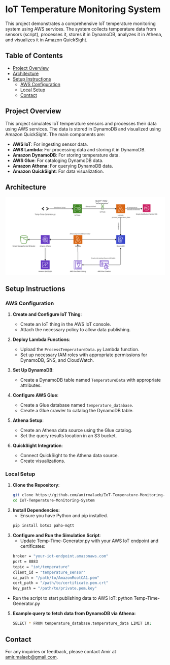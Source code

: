 # IoT Temperature Monitoring System

This project demonstrates a comprehensive IoT temperature monitoring system using AWS services. The system collects temperature data from sensors (script), processes it, stores it in DynamoDB, analyzes it in Athena, and visualizes it in Amazon QuickSight.

## Table of Contents

- [Project Overview](#project-overview)
- [Architecture](#architecture)
- [Setup Instructions](#setup-instructions)
  - [AWS Configuration](#aws-configuration)
  - [Local Setup](#local-setup)
  - [Contact](#contact)

## Project Overview

This project simulates IoT temperature sensors and processes their data using AWS services. The data is stored in DynamoDB and visualized using Amazon QuickSight. The main components are:

- **AWS IoT**: For ingesting sensor data.
- **AWS Lambda**: For processing data and storing it in DynamoDB.
- **Amazon DynamoDB**: For storing temperature data.
- **AWS Glue**: For cataloging DynamoDB data.
- **Amazon Athena**: For querying DynamoDB data.
- **Amazon QuickSight**: For data visualization.

## Architecture

![Architecture Diagram](Architecture.jpg)

## Setup Instructions

### AWS Configuration

1. **Create and Configure IoT Thing**:
   - Create an IoT thing in the AWS IoT console.
   - Attach the necessary policy to allow data publishing.

2. **Deploy Lambda Functions**:
   - Upload the `ProcessTemperatureData.py` Lambda function.
   - Set up necessary IAM roles with appropriate permissions for DynamoDB, SNS, and CloudWatch.

3. **Set Up DynamoDB**:
   - Create a DynamoDB table named `TemperatureData` with appropriate attributes.

4. **Configure AWS Glue**:
   - Create a Glue database named `temperature_database`.
   - Create a Glue crawler to catalog the DynamoDB table.

5. **Athena Setup**:
   - Create an Athena data source using the Glue catalog.
   - Set the query results location in an S3 bucket.

6. **QuickSight Integration**:
   - Connect QuickSight to the Athena data source.
   - Create visualizations.

### Local Setup

1. **Clone the Repository**:
   ```bash
   git clone https://github.com/amirmalaeb/IoT-Temperature-Monitoring-System.git
   cd IoT-Temperature-Monitoring-System


2. **Install Dependencies:**
   - Ensure you have Python and pip installed.
   ```bash
   pip install boto3 paho-mqtt

4. **Configure and Run the Simulation Script**:
   - Update Temp-Time-Generator.py with your AWS IoT endpoint and certificates:
   ```bash
   broker = "your-iot-endpoint.amazonaws.com"
   port = 8883
   topic = "iot/temperature"
   client_id = "temperature_sensor"
   ca_path = "/path/to/AmazonRootCA1.pem"
   cert_path = "/path/to/certificate.pem.crt"
   key_path = "/path/to/private.pem.key"

  - Run the script to start publishing data to AWS IoT:
    python Temp-Time-Generator.py

5. **Example query to fetch data from DynamoDB via Athena:**
   ```bash
   SELECT * FROM temperature_database.temperature_data LIMIT 10;


## Contact

For any inquiries or feedback, please contact Amir at amir.malaeb@gmail.com.
   
